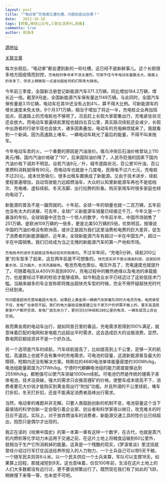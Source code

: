 ```yaml
---
layout: post
title: "“电动爹”充电难又遭吐槽，问题到底出在哪？"
date:   2022-10-10
tags: [转载,微信公众号,三联生活周刊,我看]
comments: true
author: 邢海洋
---
```


[源地址](https://mp.weixin.qq.com/s/pyPkBj179Pia2SLif5mJVw)

[关联文章](https://crazyhan.tk/%E9%A9%AC%E6%96%AF%E5%85%8B%E7%9C%8B%E5%A5%BD%E7%9A%84%E8%99%9A%E6%8B%9F%E7%94%B5%E5%8E%82%E8%83%BD%E8%A7%A3%E5%86%B3%E7%BC%BA%E7%94%B5%E9%9A%BE%E9%A2%98%E5%90%97%EF%BC%9F/)

每次长假后，“电动爹”都会遭到新的一轮吐槽，这已经不是新鲜事儿。这个长假很多地方因疫情而封控，`充电桩的争夺本不该太激烈，可架不住今年电动车基数太大，路面上的车多了，供求上稍微有一点波动就给司机们带来大麻烦`。

今年前三季度，全国新注册登记新能源汽车371.3万辆，同比增加184.2万辆，增长近一倍。截至9月底，全国新能源汽车保有量达1149万辆。与此同时，全国汽车保有量是3.15亿辆，电动车在其中还没有占到4%，算不得大比例。可新能源车的增长速度未免太快，9个月371万辆，相当于增加了将近一半，充电桩企业再加班加点，高速路上的充电桩也不够用了。况且赶上长假大家密集出行，充电紧张状况还会放大。而电动车普遍续航里程也就四五百公里，真实路况续航还会减少，长假中出游者的行驶半径也会放大，诸多因素叠加，电动车的充电麻烦就来了。我就看到一个新闻，因为高速路上堵车，一辆电动车耗光了最后的能量，不得不叫来拖车。

今年电动车卖的火，一个重要的原因是汽油涨价。俄乌冲突后石油价格曾站上110美元/桶，国内汽油价格破了“10”。后来国际油价降了，人民币贬值的因素下国内汽油价格下调并不明显。设若汽油9元／升，城市道路状况，百公里10升油，百公里燃料消耗就得有90元，而电动车也就是十几度电，民用电不过六七元，充电桩不过20元。成本优势吸引，很多出租车置换成了新能源。又由于技术进步，续航里程普遍增加，自动驾驶能力远超燃油车，大众的认知里新能源车再也不是低档次、充电难、虚标续航、冬天冻脚、出行拉胯的形象。购买家用车时很多家庭也倾向电动了。

新能源的普及不是一蹴而就的。十年前，全球一年的销量也就一二百万辆，五年前也没有太大的进展，可去年，全球广义新能源车销量已经接近千万，今年又是一个暴涨的年份。全球销量中还包含一个惊人的数字，今年前半年，中国市场销售了251万辆，是欧洲109万辆的一倍多，更是北美50万辆的5倍，优势明显。按理说中国的汽油价格没有欧洲高，或许正是因为我们这里油费和电费的巨大差异，促生了消费者的新能源偏好。近年来，全球新能源汽车有超过一半在中国生产，超过一半在中国销售。我们已经成为当之无愧的新能源汽车的第一产地和市场。

`充电技术的进步无疑是这场电动狂欢的助推剂`。不过半年间，“充电5分钟，续航200公里”的车型多了起来，这在两年前是不可想象的。`快充其实并不是尖端高科技，这就如同蓄水池，压力越大，水流流速越快`。电池充电也类似，电压升高了，充电速度也就提升了。可随着电压从400V升高到800V，充电过程中的散热绝缘以及电池的承载能力，也是要经过不断的检验才能够成熟，如今制造业水平已经迈过了这些低技术门槛。当越来越多的车企宣称即将推出超快充车型的时候，完全不用怀疑超快充时代已经到来。

`可问题是超快充意味着超大电流，如果赶上黄金周一辆辆汽车排着队同时大电流充电，电网承受不住，发电厂也承受不起。我们的电力基础设施是建立在千家万户的供需平衡上的，夏天高温若家家户户都开空调，发电厂就无余力了，更何况5分钟续航200公里的电流，一辆车就顶上百台空调`。

故而黄金周的电动车出行，就如同昔日里的春运，充电需求若得到100%满足，就意味着匹配的电网和发电能力远超出平时需求，这会造成巨大的设施浪费。显然，靠电网巨额投资并不是一个好办法。

另一个选项是汽车的续航，汽车续航提高了，比如提高到上千公里，足够一天的航程，高速路上也就不会有集中的充电需求。可电池的容量，这道新能源普及最大的障碍，短期内还没有解决方案。特斯拉的4680电池单体能量密度约300Wh/kg，电池组能量密度为217Wh/kg。宁德时代麒麟电池组的能力密度能够达到255Wh/kg，都勉强可以使汽车突破1000km续航。可电池仍然是传统的锂离子液体电池，技术没突破，强大的需求只会推高锂矿的价格，使整车成本居高不下，消费者要花大价钱才能购买到黄金周出行“附加”功能。并且所谓的千公里续航，堵车打折扣，冬天打折扣，还是不能满足消费者高峰出行需求。

当然，电动爹的难题并非无解。只要人类鼓励创新的机制不变，电池容量这个当下最值钱的科学创新一定会吸引着企业家、创业者和科学家夜以继日，攻克难关的时日应不遥远。实际上，对于放弃燃油车的消费者，新能源交通工具的性价比已经超出，抱怨只是偶尔才出现的。

我正在读的《哈佛中国史》的第一本第一章有这样一个数字，在古代，也就是蒸汽机内燃机等化学动力未运用于交通之前，在这片土地上将粮食运输到60公里外，就相当于生产它所消耗掉的能量。这真是一个残酷的现实，《梦溪笔谈》里沈括就曾经介绍过行军打仗运送给养所投入的人力物力，一个士兵自己可以带5天干粮，一个随军民夫则背6斗米。以一个民夫供应一个士兵来算，军队可以支撑18天。如果算上回程，那就减短到9天。这也意味着，仅仅100年前，生活在这片土地上的人们大多数都没有远行过，更不要说频繁出行了。既然现在我们有了如此的飞跃，稍微慢下来等一等，也未尝不可吧。
